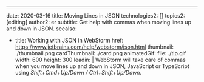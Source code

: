 ---
date: 2020-03-16
title: Moving Lines in JSON
technologies2: []
topics2: [editing]
author2: er
subtitle: Get help with commas when moving lines up and down in JSON.
seealso:
- title: Working with JSON in WebStorm
  href: https://www.jetbrains.com/help/webstorm/json.html
thumbnail: ./thumbnail.png
cardThumbnail: ./card.png
animatedGif:
  file: ./tip.gif
  width: 600
  height: 300
leadin: |
  WebStorm will take care of commas when you move lines up and down in JSON, 
  JavaScript or TypeScript using *Shift+Cmd+Up/Down / Ctrl+Shift+Up/Down*. 
